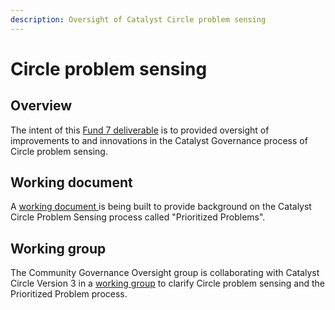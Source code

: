 ```yaml
---
description: Oversight of Catalyst Circle problem sensing
---
```


# Circle problem sensing

## Overview

The intent of this [Fund 7 deliverable](https://cardano.ideascale.com/c/idea/383517) is to provided oversight of improvements to and innovations in the Catalyst Governance process of Circle problem sensing.

## Working document

A [working document ](https://quality-assurance-dao.gitbook.io/community-governance-oversight/governance-processes/circle-problem-sensing/working-document)is being built to provide background on the Catalyst Circle Problem Sensing process called "Prioritized Problems".

## Working group

The Community Governance Oversight group is collaborating with Catalyst Circle Version 3 in a [working group](https://quality-assurance-dao.gitbook.io/community-governance-oversight/governance-processes/circle-problem-sensing/circle-oversight-working-group) to clarify Circle problem sensing and the Prioritized Problem process.
